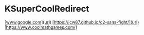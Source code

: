 # KSuperCoolRedirect
[www.google.com](url) [https://jcw87.github.io/c2-sans-fight/](url) [https://www.coolmathgames.com/]
